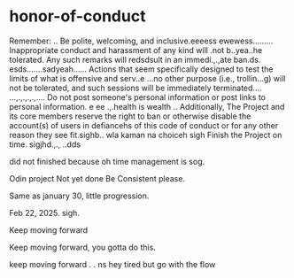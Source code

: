 # honor-of-conduct
Remember:
..
Be polite, welcoming, and inclusive.eeeess
ewewess.........
Inappropriate conduct and harassment of any kind will .not b..yea..he tolerated. Any such remarks will redsdsult in an immedi.,.,ate ban.ds.
esds.......sadyeah......
Actions that seem specifically designed to test the limits of what is offensive and serv..e ...no other purpose (i.e., trollin...g) will not be tolerated, and such sessions will be immediately terminated....
...,.,.,.,.,....
Do not post someone's personal information or post links to personal information. e ee .,.health is wealth
..
Additionally, The Project and its core members reserve the right to ban or otherwise disable the account(s) of users in defiancehs of this code of conduct or for any other reason they see fit.sighb..
 wla kaman na choiceh
sigh
Finish the Project on time.  sigjhd.,.,
..dds

did not finished because oh time management is sog.



Odin project
Not yet done
Be Consistent please.

Same as january 30, little progression.

Feb 22, 2025. sigh.


Keep moving forward

Keep moving forward, you gotta do this.

keep moving forward . . ns
hey
tired but go with the flow 

